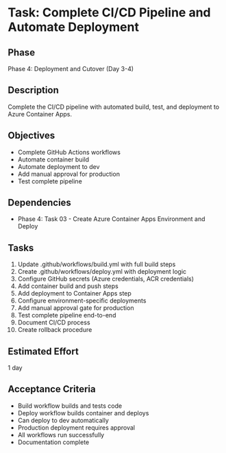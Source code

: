 # Task: Complete CI/CD Pipeline and Automate Deployment

## Phase
Phase 4: Deployment and Cutover (Day 3-4)

## Description
Complete the CI/CD pipeline with automated build, test, and deployment to Azure Container Apps.

## Objectives
- Complete GitHub Actions workflows
- Automate container build
- Automate deployment to dev
- Add manual approval for production
- Test complete pipeline

## Dependencies
- Phase 4: Task 03 - Create Azure Container Apps Environment and Deploy

## Tasks
1. Update .github/workflows/build.yml with full build steps
2. Create .github/workflows/deploy.yml with deployment logic
3. Configure GitHub secrets (Azure credentials, ACR credentials)
4. Add container build and push steps
5. Add deployment to Container Apps step
6. Configure environment-specific deployments
7. Add manual approval gate for production
8. Test complete pipeline end-to-end
9. Document CI/CD process
10. Create rollback procedure

## Estimated Effort
1 day

## Acceptance Criteria
- Build workflow builds and tests code
- Deploy workflow builds container and deploys
- Can deploy to dev automatically
- Production deployment requires approval
- All workflows run successfully
- Documentation complete
